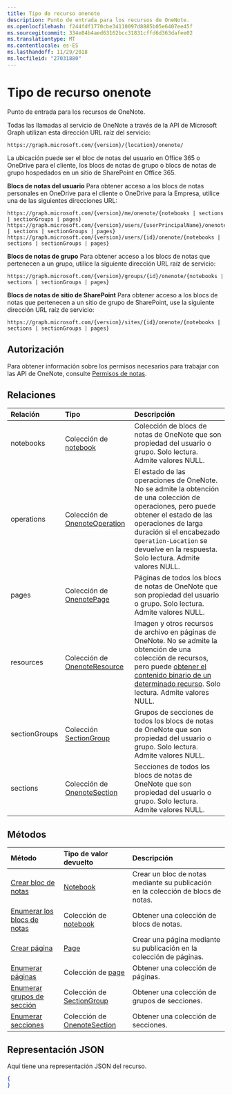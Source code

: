 ```yaml
---
title: Tipo de recurso onenote
description: Punto de entrada para los recursos de OneNote.
ms.openlocfilehash: f244fdf1770cbe34110097d8885b05e6407ee45f
ms.sourcegitcommit: 334e84b4aed63162bcc31831cffd6d363dafee02
ms.translationtype: MT
ms.contentlocale: es-ES
ms.lasthandoff: 11/29/2018
ms.locfileid: "27031880"
---
```

# <a name="onenote-resource-type"></a>Tipo de recurso onenote

Punto de entrada para los recursos de OneNote.

Todas las llamadas al servicio de OneNote a través de la API de Microsoft Graph utilizan esta dirección URL raíz del servicio:

```
https://graph.microsoft.com/{version}/{location}/onenote/ 
```

La ubicación puede ser el bloc de notas del usuario en Office 365 o OneDrive para el cliente, los blocs de notas de grupo o blocs de notas de grupo hospedados en un sitio de SharePoint en Office 365. 

**Blocs de notas del usuario** Para obtener acceso a los blocs de notas personales en OneDrive para el cliente o OneDrive para la Empresa, utilice una de las siguientes direcciones URL:

```
https://graph.microsoft.com/{version}/me/onenote/{notebooks | sections | sectionGroups | pages} 
https://graph.microsoft.com/{version}/users/{userPrincipalName}/onenote/{notebooks | sections | sectionGroups | pages} 
https://graph.microsoft.com/{version}/users/{id}/onenote/{notebooks | sections | sectionGroups | pages} 
```

**Blocs de notas de grupo** Para obtener acceso a los blocs de notas que pertenecen a un grupo, utilice la siguiente dirección URL raíz de servicio:

```
https://graph.microsoft.com/{version}/groups/{id}/onenote/{notebooks | sections | sectionGroups | pages} 
```
**Blocs de notas de sitio de SharePoint** Para obtener acceso a los blocs de notas que pertenecen a un sitio de grupo de SharePoint, use la siguiente dirección URL raíz de servicio:

```
https://graph.microsoft.com/{version}/sites/{id}/onenote/{notebooks | sections | sectionGroups | pages} 
```
## <a name="authorization"></a>Autorización

Para obtener información sobre los permisos necesarios para trabajar con las API de OneNote, consulte [Permisos de notas](/graph/permissions-reference#notes-permissions).


## <a name="relationships"></a>Relaciones
| Relación | Tipo   |Descripción|
|:---------------|:--------|:----------|
|notebooks|Colección de [notebook](notebook.md)|Colección de blocs de notas de OneNote que son propiedad del usuario o grupo. Solo lectura. Admite valores NULL.|
|operations|Colección de [OnenoteOperation](onenoteoperation.md) |El estado de las operaciones de OneNote. No se admite la obtención de una colección de operaciones, pero puede obtener el estado de las operaciones de larga duración si el encabezado `Operation-Location` se devuelve en la respuesta. Solo lectura. Admite valores NULL.|
|pages|Colección de [OnenotePage](page.md)|Páginas de todos los blocs de notas de OneNote que son propiedad del usuario o grupo.  Solo lectura. Admite valores NULL.|
|resources|Colección de [OnenoteResource](resource.md) |Imagen y otros recursos de archivo en páginas de OneNote. No se admite la obtención de una colección de recursos, pero puede [obtener el contenido binario de un determinado recurso](resource.md). Solo lectura. Admite valores NULL.|
|sectionGroups|Colección [SectionGroup](sectiongroup.md)|Grupos de secciones de todos los blocs de notas de OneNote que son propiedad del usuario o grupo.  Solo lectura. Admite valores NULL.|
|sections|Colección de [OnenoteSection](section.md)|Secciones de todos los blocs de notas de OneNote que son propiedad del usuario o grupo.  Solo lectura. Admite valores NULL.|

## <a name="methods"></a>Métodos

| Método           | Tipo de valor devuelto    |Descripción|
|:---------------|:--------|:----------|
|[Crear bloc de notas](../api/onenote-post-notebooks.md) |[Notebook](notebook.md)| Crear un bloc de notas mediante su publicación en la colección de blocs de notas.|
|[Enumerar los blocs de notas](../api/onenote-list-notebooks.md) |Colección de [notebook](notebook.md)| Obtener una colección de blocs de notas.|
|[Crear página](../api/onenote-post-pages.md) |[Page](page.md)| Crear una página mediante su publicación en la colección de páginas.|
|[Enumerar páginas](../api/onenote-list-pages.md) |Colección de [page](page.md)| Obtener una colección de páginas.|
|[Enumerar grupos de sección](../api/onenote-list-sectiongroups.md) |Colección de [SectionGroup](sectiongroup.md)| Obtener una colección de grupos de secciones.|
|[Enumerar secciones](../api/onenote-list-sections.md) |Colección de [OnenoteSection](section.md)| Obtener una colección de secciones.|


## <a name="json-representation"></a>Representación JSON
Aquí tiene una representación JSON del recurso.
<!--{
  "blockType": "resource",
  "baseType": "microsoft.graph.entity",
  "@odata.type": "microsoft.graph.onenote"
}-->
``` json
{
}
```

<!-- uuid: 8fcb5dbc-d5aa-4681-8e31-b001d5168d79
2015-10-25 14:57:30 UTC -->
<!-- {
  "type": "#page.annotation",
  "description": "onenote resource",
  "keywords": "",
  "section": "documentation",
  "tocPath": ""
}-->
